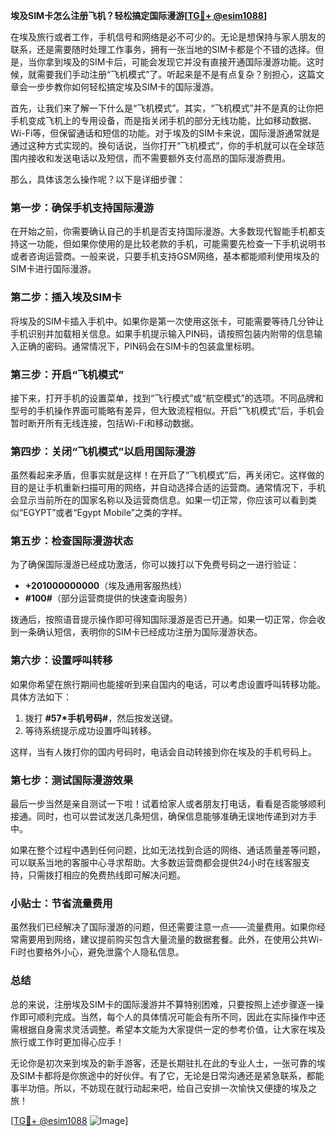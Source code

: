 **埃及SIM卡怎么注册飞机？轻松搞定国际漫游[[TG💪+ @esim1088](https://t.me/s/esim1088)]**

在埃及旅行或者工作，手机信号和网络是必不可少的。无论是想保持与家人朋友的联系，还是需要随时处理工作事务，拥有一张当地的SIM卡都是个不错的选择。但是，当你拿到埃及的SIM卡后，可能会发现它并没有直接开通国际漫游功能。这时候，就需要我们手动注册“飞机模式”了。听起来是不是有点复杂？别担心，这篇文章会一步步教你如何轻松搞定埃及SIM卡的国际漫游。

首先，让我们来了解一下什么是“飞机模式”。其实，“飞机模式”并不是真的让你把手机变成飞机上的专用设备，而是指关闭手机的部分无线功能，比如移动数据、Wi-Fi等，但保留通话和短信的功能。对于埃及的SIM卡来说，国际漫游通常就是通过这种方式实现的。换句话说，当你打开“飞机模式”，你的手机就可以在全球范围内接收和发送电话以及短信，而不需要额外支付高昂的国际漫游费用。

那么，具体该怎么操作呢？以下是详细步骤：

### **第一步：确保手机支持国际漫游**
在开始之前，你需要确认自己的手机是否支持国际漫游。大多数现代智能手机都支持这一功能，但如果你使用的是比较老款的手机，可能需要先检查一下手机说明书或者咨询运营商。一般来说，只要手机支持GSM网络，基本都能顺利使用埃及的SIM卡进行国际漫游。

### **第二步：插入埃及SIM卡**
将埃及的SIM卡插入手机中。如果你是第一次使用这张卡，可能需要等待几分钟让手机识别并加载相关信息。如果手机提示输入PIN码，请按照包装内附带的信息输入正确的密码。通常情况下，PIN码会在SIM卡的包装盒里标明。

### **第三步：开启“飞机模式”**
接下来，打开手机的设置菜单，找到“飞行模式”或“航空模式”的选项。不同品牌和型号的手机操作界面可能略有差异，但大致流程相似。开启“飞机模式”后，手机会暂时断开所有无线连接，包括Wi-Fi和移动数据。

### **第四步：关闭“飞机模式”以启用国际漫游**
虽然看起来矛盾，但事实就是这样！在开启了“飞机模式”后，再关闭它。这样做的目的是让手机重新扫描可用的网络，并自动选择合适的运营商。通常情况下，手机会显示当前所在的国家名称以及运营商信息。如果一切正常，你应该可以看到类似“EGYPT”或者“Egypt Mobile”之类的字样。

### **第五步：检查国际漫游状态**
为了确保国际漫游已经成功激活，你可以拨打以下免费号码之一进行验证：
- **+201000000000**（埃及通用客服热线）
- **#100#**（部分运营商提供的快速查询服务）

拨通后，按照语音提示操作即可得知国际漫游是否已开通。如果一切正常，你会收到一条确认短信，表明你的SIM卡已经成功注册为国际漫游状态。

### **第六步：设置呼叫转移**
如果你希望在旅行期间也能接听到来自国内的电话，可以考虑设置呼叫转移功能。具体方法如下：
1. 拨打 **#57*手机号码#**，然后按发送键。
2. 等待系统提示成功设置呼叫转移。

这样，当有人拨打你的国内号码时，电话会自动转接到你在埃及的手机号码上。

### **第七步：测试国际漫游效果**
最后一步当然是亲自测试一下啦！试着给家人或者朋友打电话，看看是否能够顺利接通。同时，也可以尝试发送几条短信，确保信息能够准确无误地传递到对方手中。

如果在整个过程中遇到任何问题，比如无法找到合适的网络、通话质量差等问题，可以联系当地的客服中心寻求帮助。大多数运营商都会提供24小时在线客服支持，只需拨打相应的免费热线即可解决问题。

### **小贴士：节省流量费用**
虽然我们已经解决了国际漫游的问题，但还需要注意一点——流量费用。如果你经常需要用到网络，建议提前购买包含大量流量的数据套餐。此外，在使用公共Wi-Fi时也要格外小心，避免泄露个人隐私信息。

### **总结**
总的来说，注册埃及SIM卡的国际漫游并不算特别困难，只要按照上述步骤逐一操作即可顺利完成。当然，每个人的具体情况可能会有所不同，因此在实际操作中还需根据自身需求灵活调整。希望本文能为大家提供一定的参考价值，让大家在埃及旅行或工作时更加得心应手！

无论你是初次来到埃及的新手游客，还是长期驻扎在此的专业人士，一张可靠的埃及SIM卡都将是你旅途中的好伙伴。有了它，无论是日常沟通还是紧急联系，都能事半功倍。所以，不妨现在就行动起来吧，给自己安排一次愉快又便捷的埃及之旅！

[[TG💪+ @esim1088](https://t.me/s/esim1088) ![Image](https://i.postimg.cc/4NQfJmqS/Snipaste-2025-05-13-00-14-12.png)]